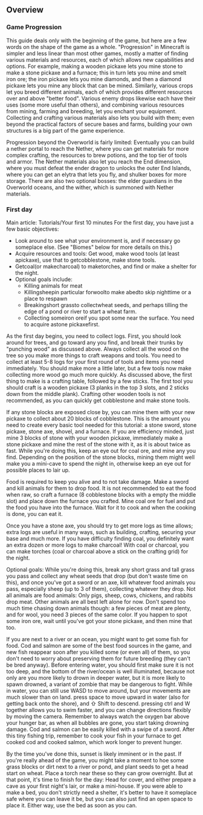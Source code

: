 ## Overview
### Game Progression
This guide deals only with the beginning of the game, but here are a few words on the shape of the game as a whole. "Progression" in Minecraft is simpler and less linear than most other games, mostly a matter of finding various materials and resources, each of which allows new capabilities and options. For example, making a wooden pickaxe lets you mine stone to make a stone pickaxe and a furnace; this in turn lets you mine and smelt iron ore; the iron pickaxe lets you mine diamonds, and then a diamond pickaxe lets you mine any block that can be mined. Similarly, various crops let you breed different animals, each of which provides different resources over and above "better food". Various enemy drops likewise each have their uses (some more useful than others), and combining various resources from mining, farming and breeding, let you enchant your equipment. Collecting and crafting various materials also lets you build with them; even beyond the practical factors of secure bases and farms, building your own structures is a big part of the game experience.

Progression beyond the Overworld is fairly limited: Eventually you can build a nether portal to reach the Nether, where you can get materials for more complex crafting, the resources to brew potions, and the top tier of tools and armor. The Nether materials also let you reach the End dimension, where you must defeat the ender dragon to unlocks the outer End Islands, where you can get an elytra that lets you fly, and shulker boxes for more storage. There are also two optional bosses: the elder guardians in the Overworld oceans, and the wither, which is summoned with Nether materials. 

### First day
Main article: Tutorials/Your first 10 minutes
For the first day, you have just a few basic objectives:

- Look around to see what your environment is, and if necessary go someplace else. (See "Biomes" below for more details on this.)
- Acquire resources and tools: Get wood, make wood tools (at least apickaxe), use that to getcobblestone, make stone tools.
- Getcoal(or makecharcoal) to maketorches, and find or make a shelter for the night.
- Optional goals include:
	- Killing animals for meat
	- Killingsheepin particular forwoolto make abedto skip nighttime or a place to respawn
	- Breakingshort grassto collectwheat seeds, and perhaps tilling the edge of a pond or river to start a wheat farm.
	- Collecting someiron oreif you spot some near the surface. You need to acquire astone pickaxefirst.

As the first day begins, you need to collect logs. First, you should look around for trees, and go toward any you find, and break their trunks by "punching wood" as discussed above. Always collect all the wood on the tree so you make more things to craft weapons and tools. You need to collect at least 5-8 logs for your first round of tools and items you need immediately. You should make more a little later, but a few tools now make collecting more wood go much more quickly. As discussed above, the first thing to make is a crafting table, followed by a few sticks. The first tool you should craft is a wooden pickaxe (3 planks in the top 3 slots, and 2 sticks down from the middle plank). Crafting other wooden tools is not recommended, as you can quickly get cobblestone and make stone tools.

If any stone blocks are exposed close by, you can mine them with your new pickaxe to collect about 20 blocks of cobblestone. This is the amount you need to create every basic tool needed for this tutorial: a stone sword, stone pickaxe, stone axe, shovel, and a furnace. If you are efficiency minded, just mine 3 blocks of stone with your wooden pickaxe, immediately make a stone pickaxe and mine the rest of the stone with it, as it is about twice as fast. While you're doing this, keep an eye out for coal ore, and mine any you find. Depending on the position of the stone blocks, mining them might well make you a mini-cave to spend the night in, otherwise keep an eye out for possible places to lair up.

Food is required to keep you alive and to not take damage. Make a sword and kill animals for them to drop food. It is not recommended to eat the food when raw, so craft a furnace (8 cobblestone blocks with a empty the middle slot) and place down the furnace you crafted. Mine coal ore for fuel and put the food you have into the furnace. Wait for it to cook and when the cooking is done, you can eat it.

Once you have a stone axe, you should try to get more logs as time allows; extra logs are useful in many ways, such as building, crafting, securing your base and much more. If you have difficulty finding coal, you definitely want an extra dozen or more logs to make charcoal! With coal or charcoal, you can make torches (coal or charcoal above a stick on the crafting grid) for the night. 

Optional goals: While you're doing this, break any short grass and tall grass you pass and collect any wheat seeds that drop (but don't waste time on this), and once you've got a sword or an axe, kill whatever food animals you pass, especially sheep (up to 3 of them), collecting whatever they drop. Not all animals are food animals: Only pigs, sheep, cows, chickens, and rabbits drop meat. Other animals are all best left alone for now. Don't spend too much time chasing down animals though: a few pieces of meat are plenty, and for wool, you need 3 pieces of the same color. If you happen to spot some iron ore, wait until you've got your stone pickaxe, and then mine that too.

If you are next to a river or an ocean, you might want to get some fish for food. Cod and salmon are some of the best food sources in the game, and new fish reappear soon after you killed some (or even all) of them, so you don't need to worry about preserving them for future breeding (they can't be bred anyway). Before entering water, you should first make sure it is not too deep, and the bottom of the river/ocean is well illuminated, because not only are you more likely to drown in deeper water, but it is more likely to spawn drowned, a variant of zombie that may be dangerous to fight. While in water, you can still use WASD to move around, but your movements are much slower than on land. press space to move upward in water (also for getting back onto the shore), and ⇧ Shift to descend. pressing ctrl and W together allows you to swim faster, and you can change directions flexibly by moving the camera. Remember to always watch the oxygen bar above your hunger bar, as when all bubbles are gone, you start taking drowning damage. Cod and salmon can be easily killed with a swipe of a sword. After this tiny fishing trip, remember to cook your fish in your furnace to get cooked cod and cooked salmon, which work longer to prevent hunger. 

By the time you've done this, sunset is likely imminent or in the past. If you're really ahead of the game, you might take a moment to hoe some grass blocks or dirt next to a river or pond, and plant seeds to get a head start on wheat. Place a torch near these so they can grow overnight. But at that point, it's time to finish for the day: Head for cover, and either prepare a cave as your first night's lair, or make a mini-house. If you were able to make a bed, you don't strictly need a shelter, it's better to have it someplace safe where you can leave it be, but you can also just find an open space to place it. Either way, use the bed as soon as you can.

